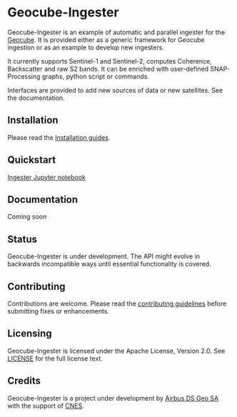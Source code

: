 # Geocube-Ingester

Geocube-Ingester is an example of automatic and parallel ingester for the [Geocube](https://github.com/airbusgeo/geocube).
It is provided either as a generic framework for Geocube ingestion or as an example to develop new ingesters.

It currently supports Sentinel-1 and Sentinel-2, computes Coherence, Backscatter and raw S2 bands. It can be enriched with user-defined SNAP-Processing graphs, python script or commands.

Interfaces are provided to add new sources of data or new satellites. See the documentation.


## Installation

Please read the [Installation guides](https://github.com/airbusgeo/geocube-ingester/INSTALL.MD).

## Quickstart


[Ingester Jupyter notebook](https://github.com/airbusgeo/geocube-ingester/Jupyter/Geocube-Ingester-Demo.ipynb)

## Documentation

Coming soon

## Status

Geocube-Ingester is under development. The API might evolve in backwards incompatible ways until essential functionality is covered.

## Contributing

Contributions are welcome. Please read the [contributing guidelines](https://github.com/airbusgeo/geocube-ingester/CONTRIBUTING.MD) before submitting fixes or enhancements.

## Licensing

Geocube-Ingester is licensed under the Apache License, Version 2.0. See [LICENSE](https://github.com/airbusgeo/geocube-ingester/LICENSE) for the full license text.


## Credits

Geocube-Ingester is a project under development by [Airbus DS Geo SA](http://www.intelligence-airbusds.com) with the support of [CNES](http://www.cnes.fr).